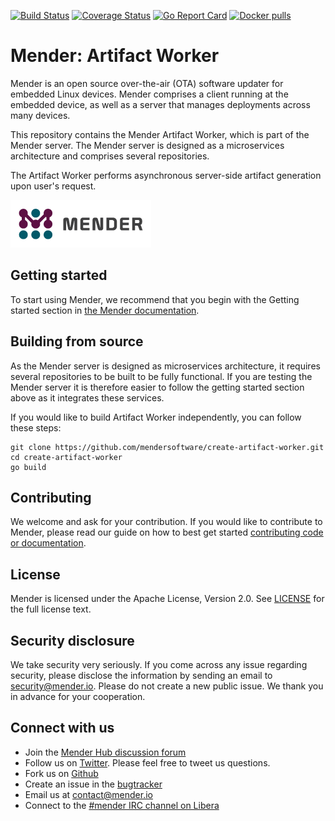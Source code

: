 [![Build Status](https://gitlab.com/Northern.tech/Mender/create-artifact-worker/badges/master/pipeline.svg)](https://gitlab.com/Northern.tech/Mender/create-artifact-worker/pipelines)
[![Coverage Status](https://coveralls.io/repos/github/mendersoftware/create-artifact-worker/badge.svg?branch=master)](https://coveralls.io/github/mendersoftware/create-artifact-worker?branch=master)
[![Go Report Card](https://goreportcard.com/badge/github.com/mendersoftware/create-artifact-worker)](https://goreportcard.com/report/github.com/mendersoftware/create-artifact-worker)
[![Docker pulls](https://img.shields.io/docker/pulls/mendersoftware/create-artifact-worker.svg?maxAge=3600)](https://hub.docker.com/r/mendersoftware/create-artifact-worker.svg/)

Mender: Artifact Worker
==============================================

Mender is an open source over-the-air (OTA) software updater for embedded Linux
devices. Mender comprises a client running at the embedded device, as well as
a server that manages deployments across many devices.

This repository contains the Mender Artifact Worker, which is part of the
Mender server. The Mender server is designed as a microservices architecture
and comprises several repositories.

The Artifact Worker performs asynchronous server-side artifact generation upon user's request.

![Mender logo](https://raw.githubusercontent.com/mendersoftware/mender/master/mender_logo.png)

## Getting started

To start using Mender, we recommend that you begin with the Getting started
section in [the Mender documentation](https://docs.mender.io/).

## Building from source

As the Mender server is designed as microservices architecture, it requires several
repositories to be built to be fully functional. If you are testing the Mender server it
is therefore easier to follow the getting started section above as it integrates these
services.

If you would like to build Artifact Worker independently, you can follow
these steps:

```
git clone https://github.com/mendersoftware/create-artifact-worker.git
cd create-artifact-worker
go build
```

## Contributing

We welcome and ask for your contribution. If you would like to contribute to Mender, please read our guide on how to best get started [contributing code or
documentation](https://github.com/mendersoftware/mender/blob/master/CONTRIBUTING.md).

## License

Mender is licensed under the Apache License, Version 2.0. See
[LICENSE](https://github.com/mendersoftware/create-artifact-worker/blob/master/LICENSE) for the
full license text.

## Security disclosure

We take security very seriously. If you come across any issue regarding
security, please disclose the information by sending an email to
[security@mender.io](security@mender.io). Please do not create a new public
issue. We thank you in advance for your cooperation.

## Connect with us

* Join the [Mender Hub discussion forum](https://hub.mender.io)
* Follow us on [Twitter](https://twitter.com/mender_io). Please
  feel free to tweet us questions.
* Fork us on [Github](https://github.com/mendersoftware)
* Create an issue in the [bugtracker](https://northerntech.atlassian.net/projects/MEN)
* Email us at [contact@mender.io](mailto:contact@mender.io)
* Connect to the [#mender IRC channel on Libera](https://web.libera.chat/?#mender)

